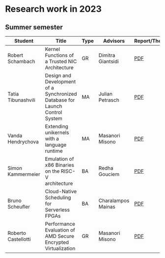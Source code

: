 # Research work in 2023

## Summer semester

| Student            | Title                                                                       | Type | Advisors          | Report/Thesis                                                                                                       | Presentation                                                                                                         |
| ------------------ | --------------------------------------------------------------------------- | ---- | ----------------- | ------------------------------------------------------------------------------------------------------------------- | -------------------------------------------------------------------------------------------------------------------- |
| Robert Schambach   | Kernel Functions of a Trusted NIC Architecture                              | GR   | Dimitra Giantsidi | [PDF](summer/docs/gr_schambach_kernel_functions_of_a_trusted_nic_architecture.pdf)                                  | [PDF](summer/talks/gr_schambach_kernel_functions_of_a_trusted_nic_architecture.pdf)                                  |
| Tatia Tibunashvili | Design and Development of a Synchronized Database for Launch Control System | MA   | Julian Petrasch   | [PDF](summer/docs/msc_tibunashvili_design_and_development_of_a_synchronized_database_for_launch_control_system.pdf) | [PDF](summer/talks/msc_tibunashvili_design_and_development_of_a_synchronized_database_for_launch_control_system.pdf) |
| Vanda Hendrychova  | Extending unikernels with a language runtime                                | MA   | Masanori Misono   | [PDF](summer/docs/msc_hendrychova_extending_unikernel_with_a_language_runtime.pdf)                                  | [PDF](summer/talks/msc_hendrychova_extending_unikernel_with_a_language_runtime.pdf)                                  |
| Simon Kammermeier  | Emulation of x86 Binaries on the RISC-V architecture                        | BA   | Redha Gouciem     | [PDF](summer/docs/bsc_kammermeier_emulation_of_x86_binaries_on_the_riscv_architecture.pdf)                          | [PDF](summer/talks/bsc_kammermeier_emulation_of_x86_binaries_on_the_riscv_architecture.pdf)                          |
| Bruno Scheufler    | Cloud-Native Scheduling for Serverless FPGAs                                | BA   | Charalampos Mainas| [PDF](summer/docs/bsc_scheufler_cloud_native_scheduling_for_serverless_fpgas.pdf)                                   | |
| Roberto Castellotti  | Performance Evaluation of AMD Secure Encrypted Virtualization                        | GR   | Masanori Misono     | [PDF](summer/docs/gr_castellotti_performance_valuation_of_AMD_secure_encrypted_virtualization.pdf)                          |                           |
